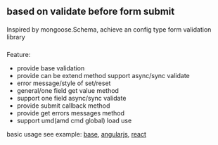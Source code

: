 ## based on validate before form submit

####
Inspired by mongoose.Schema, achieve an config type form validation library

###
Feature:
* provide base validation
* provide can be extend method support async/sync validate
* error message/style of set/reset
* general/one field get value method
* support one field async/sync validate
* provide submit callback method
* provide get errors messages method
* support umd(amd cmd global) load use


basic usage see example:
[base](https://github.com/pagewang0/form-validation/tree/master/examples/base), [angularjs](https://github.com/pagewang0/form-validation/tree/master/examples/angularjs), [react](https://github.com/pagewang0/form-validation/tree/master/examples/react)